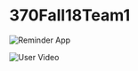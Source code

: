 # 370Fall18Team1

![Reminder App](https://i.imgur.com/xUlB13w.jpg)

![User Video](https://i.imgur.com/z78CTpM.gif)
